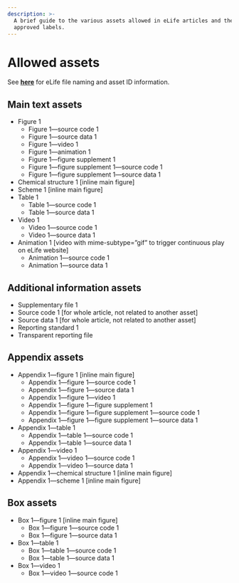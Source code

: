 ```yaml
---
description: >-
  A brief guide to the various assets allowed in eLife articles and their
  approved labels.
---
```


# Allowed assets

See [**here**](https://github.com/elifesciences/XML-mapping/blob/master/elife_file_naming_2016_08_25.md) for eLife file naming and asset ID information.

## Main text assets

* Figure 1
  * Figure 1—source code 1
  * Figure 1—source data 1
  * Figure 1—video 1
  * Figure 1—animation 1
  * Figure 1—figure supplement 1
  * Figure 1—figure supplement 1—source code 1
  * Figure 1—figure supplement 1—source data 1
* Chemical structure 1 \[inline main figure\]
* Scheme 1 \[inline main figure\]
* Table 1
  * Table 1—source code 1
  * Table 1—source data 1
* Video 1
  * Video 1—source code 1
  * Video 1—source data 1
* Animation 1 \[video with mime-subtype=”gif” to trigger continuous play on eLife website\]
  * Animation 1—source code 1
  * Animation 1—source data 1

## Additional information assets

* Supplementary file 1
* Source code 1 \[for whole article, not related to another asset\]
* Source data 1 \[for whole article, not related to another asset\]
* Reporting standard 1
* Transparent reporting file

## Appendix assets

* Appendix 1—figure 1 \[inline main figure\]
  * Appendix 1—figure 1—source code 1
  * Appendix 1—figure 1—source data 1
  * Appendix 1—figure 1—video 1
  * Appendix 1—figure 1—figure supplement 1
  * Appendix 1—figure 1—figure supplement 1—source code 1
  * Appendix 1—figure 1—figure supplement 1—source data 1
* Appendix 1—table 1
  * Appendix 1—table 1—source code 1
  * Appendix 1—table 1—source data 1
* Appendix 1—video 1
  * Appendix 1—video 1—source code 1
  * Appendix 1—video 1—source data 1
* Appendix 1—chemical structure 1 \[inline main figure\]
* Appendix 1—scheme 1 \[inline main figure\]

## Box assets

* Box 1—figure 1 \[inline main figure\]
  * Box 1—figure 1—source code 1
  * Box 1—figure 1—source data 1
* Box 1—table 1
  * Box 1—table 1—source code 1
  * Box 1—table 1—source data 1
* Box 1—video 1
  * Box 1—video 1—source code 1

